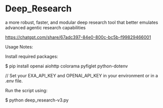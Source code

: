 # Deep_Research
a more robust, faster, and modular deep research tool that better emulates advanced agentic research capabilities

https://chatgpt.com/share/67adc397-84e0-800c-bc5b-f99829466001

Usage Notes:

Install required packages:

$ pip install openai aiohttp colorama pyfiglet python-dotenv

// Set your EXA_API_KEY and OPENAI_API_KEY in your environment or in a .env file.

Run the script using:

$ python deep_research-v3.py
